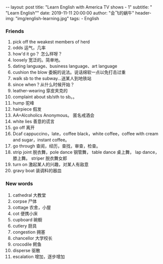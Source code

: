 --
layout:     post
title:      "Learn English with America TV shows - 1"
subtitle:   " \"Learn English\""
date:       2019-11-11 20:00:00
author:     "会飞的蜗牛"
header-img: "img/english-learning.jpg"
tags:
    - English
    


### Friends
1. pick off the weakest members of herd
2. odds 运气，几率
3. how'd it go？ 怎么样呀？
4. loosely 宽泛的。简单地。
5. dating language、business language、art language 
6. cushion the blow  委婉的说法。说话绵软一点以免打击过重
7. walk sb to the subway...送某人到地铁站
8. since when？从什么时候开始？
9. leather-wearing 穿皮夹克的
10. complaint about sb/sth to sb。。
11. hump 驼峰
12. hairpiece  假发
13. AA=Alcoholics Anonymous。 匿名戒酒会
14. white lies 善意的谎言
15. go off 离开
16. Dcaf cappuccino，late，coffee black，white coffee，coffee with cream and sugar，instant coffee。
17. go through 查阅，经历，查找，审查，检查。
18. strip joint 脱衣舞，pole dance 钢管舞， table dance 桌上舞， lap dance， 膝上舞。 striper 脱衣舞女郎
19. turn on 激起某人的兴趣，对某人有敌意
20. gravy boat 装调料的器皿

### New words
1. cathedral 大教堂
2. corpse 尸体
3. cottage 农舍，小屋
4. cot 便携小床
5. cupboard 碗橱
6. cutlery 厨具
7. congestion 拥塞
8. chancellor 大学校长
9. crocodile 鳄鱼
10. disperse 驱散
11. escalation  增加，逐步增加